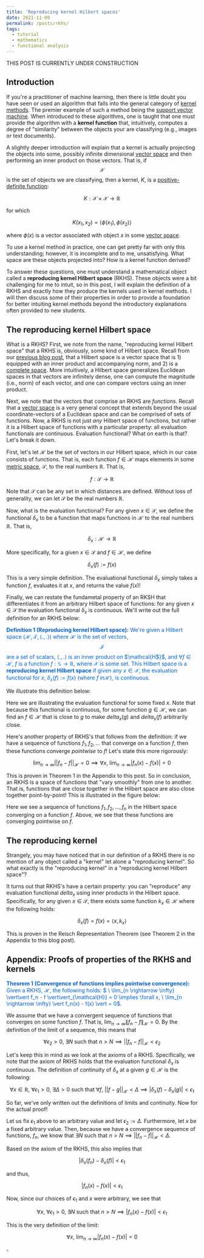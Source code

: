 ```yaml
---
title: 'Reproducing kernel Hilbert spaces'
date: 2021-11-09
permalink: /posts/rkhs/
tags:
  - tutorial
  - mathematics
  - functional analysis
---
```


THIS POST IS CURRENTLY UNDER CONSTRUCTION

Introduction
------------

If you're a practitioner of machine learning, then there is little doubt you have seen or used an algorithm that falls into the general category of [kernel methods](https://en.wikipedia.org/wiki/Kernel_method). The premier example of such a method being the [support vector machine](https://en.wikipedia.org/wiki/Support-vector_machine). When introduced to these algorithms, one is taught that one must provide the algorithm with a **kernel function** that, intuitively, computes a degree of "similarity" between the objects your are classifying (e.g., images or text documents).  

A slightly deeper introduction will explain that a kernel is actually projecting the objects into some, possibly infinite dimensional [vector space](https://mbernste.github.io/posts/vector_spaces/) and then performing an inner product on those vectors. That is, if $$\mathcal{X}$$ is the set of objects we are classifying, then a kernel, $K$, is a [positive-definite function](https://en.wikipedia.org/wiki/Positive-definite_function):

$$K: \mathcal{X} \times \mathcal{X} \rightarrow \mathbb{R}$$

for which 

$$K(x_1, x_2) = \langle \phi(x_1), \phi(x_2)\rangle$$

where $\phi(x)$ is a vector associated with object $x$ in some [vector space](https://mbernste.github.io/posts/vector_spaces/). 

To use a kernel method in practice, one can get pretty far with only this understanding; however, it is incomplete and to me, unsatisfying. What space are these objects projected into? How is a kernel function derived? 

To answer these questions, one must understand a mathematical object called a **reproducing kernel Hilbert space** (RKHS). These objects were a bit challenging for me to intuit, so in this post, I will explain the definition of a RKHS and exactly how they produce the kernels used in kernel methods. I will then discuss some of their properties in order to provide a foundation for better intuiting kernel methods beyond the introductory explanations often provided to new students.  

The reproducing kernel Hilbert space
------------------------------------

What is a RKHS? First, we note from the name, "reproducing kernel Hilbert space" that a RKHS is, obviously, some kind of Hilbert space. Recall from our [previous blog post](), that a Hilbert space is a vector space that is 1) equipped with an inner product and accompanying norm, and 2) is a [complete space]().  More intuitively, a Hilbert space generalizes Euclidean spaces in that vectors are infinitely dense, one can compute the magnitude (i.e., norm) of each vector, and one can compare vectors using an inner product.

Next, we note that the vectors that comprise an RKHS are _functions_. Recall that a [vector space]() is a very general concept that extends beyond the usual coordinate-vectors of a Euclidean space and can be comprised of sets of functions. Now, a RKHS is not just _any_ Hilbert space of functions, but rather it is a Hilbert space of functions with a particular property: all evaluation functionals are continuous. Evaluation functional? What on earth is that? Let's break it down.

First, let's let $\mathcal{H}$ be the set of vectors in our Hilbert space, which in our case consists of functions. That is, each function $f \in \mathcal{H}$ maps elements in some [metric space](), $\mathcal{S}$, to the real numbers $\mathbb{R}$.  That is,

$$f : \mathcal{S} \rightarrow \mathbb{R}$$

Note that $\mathcal{S}$ can be any set in which distances are defined. Without loss of generality, we can let $\mathcal{S}$ be the real numbers $\mathbb{R}$. 

Now, what is the evaluation functional? For any given $x \in \mathcal{S}$, we define the functional $\delta_x$ to be a function that maps functions in $\mathcal{H}$ to the real numbers $\mathbb{R}$. That is,

$$\delta_x : \mathcal{H} \rightarrow \mathbb{R}$$

More specifically, for a given $x \in \mathcal{S}$ and $f \in \mathcal{H}$, we define 

$$\delta_x(f) := f(x)$$

This is a very simple definition. The evaluational functional $\delta_x$ simply takes a function $f$, evaluates it at $x$, and returns the value $f(x)$!

Finally, we can restate the fundametal property of an RKSH that differentiates it from an arbitrary Hilbert space of functions: for any given $x \in \mathcal{S}$ the evaluation functional $\delta_x$ is continuous. We'll write out the full definition for an RKHS below:

<span style="color:#0060C6">**Definition 1 (Reproducing kernel Hilbert space):** We're given a Hilbert space $(\mathcal{H}, \mathcal{F}, \langle ., . \rangle)$ where $\mathcal{H}$ is the set of vectors, $$\mathcal{F}$$ are a set of scalars, $\langle ., . \rangle$ is an inner product on $\mathcal{H$}$, and $\forall f \in \mathcal{H}$, $f$ is a function $f : \mathbb{S} \rightarrow \mathbb{R}$, where $\mathcal{X}$ is some set. This Hilbert space is a **reproducing kernel Hilbert space** if given any $x \in \mathcal{X}$, the evaluation functional for $x$, $\delta_x(f) := f(x)$ (where $f \ in \mathcal{H})$, is continuous.</span>

We illustrate this definition below:


Here we are illustrating the evaluation functional for some fixed $x$. Note that because this functional is continuous, for some function $g \in \mathcal{H}$, we can find an $f \in \mathcal{H}$ that is close to $g$ to make $delta_x(g)$ and $delta_x(f)$ arbitrarily close.

Here's another property of RKHS's that follows from the definition: if we have a sequence of functions $f_1, f_2, \dots$ that converge on a function $f$, then these functions converge _pointwise_ to $f$!  Let's state this more rigorously:  

$$\lim_{n \rightarrow \infty} \vert\vert f_n - f \vert\vert_{\mathcal{H}} = 0 \implies \forall x, \ \lim_{n \rightarrow \infty} \vert f_n(x) - f(x) \vert = 0$$

This is proven in Theorem 1 in the Appendix to this post. So in conclusion, an RKHS is a space of functions that "vary smoothly" from one to another. That is, functions that are close together in the Hilbert space are also close together point-by-point! This is illustrated in the figure below:

Here we see a sequence of functions $f_1, f_2, \dots, f_n$ in the Hilbert space converging on a function $f$. Above, we see that these functions are converging pointwise on $f$. 

The reproducing kernel 
----------------------

Strangely, you may have noticed that in our definition of a RKHS there is no mention of any object called a "kernel" let alone a "reproducing kernel". So what exactly is the "reproducing kernel" in a "reproducing kernel Hilbert space"?

It turns out that RKHS's have a certain property: you can "reproduce" any evaluation functional $delta_x$ using inner products in the Hilbert space.  Specifically, for any given $x \in \mathcal{S}$, there exists some function $k_x \in \mathcal{H}$ where the following holds:

$$\delta_x(f) = f(x) = \langle x, k_x \rangle$$

This is proven in the Reisch Representation Theorem (see Theorem 2 in the Appendix to this blog post). 


Appendix: Proofs of properties of the RKHS and kernels
------------------------------------------------------


<span style="color:#0060C6">**Theorem 1 (Convergence of functions implies pointwise convergence):** Given a RKHS, $\mathcal{H}$, the following holds: $ \ \lim_{n \rightarrow \infty} \vert\vert f_n - f \vert\vert_{\mathcal{H}} = 0 \implies \forall x, \ \lim_{n \rightarrow \infty} \vert f_n(x) - f(x) \vert = 0$.</span>

We assume that we have a convergent sequence of functions that converges on some function $f$. That is, $\lim_{n \rightarrow \infty} \|f_n - f\|_{\mathcal{H}} = 0$. By the definition of the limit of a sequence, this means that

$$\forall \epsilon_2 > 0, \ \exists N \ \text{such that} \ n > N \implies  \vert\vert f_n - f  \vert\vert_{\mathcal{H}} < \epsilon_2$$

Let's keep this in mind as we look at the axioms of a RKHS. Specifically, we note that the axiom of RKHS holds that the evaluation functional $\delta_x$ is continuous. The definition of continuity of $\delta_x$ at a given $g \in \mathcal{H}$ is the following: 

$$\forall x \in \mathbb{R}, \ \forall \epsilon_1 > 0, \ \exists \Delta > 0 \ \text{such that} \ \forall f, \ \vert\vert f-g \vert\vert_{\mathcal{H}} \lt \Delta \implies \vert\delta_x(f) - \delta_x(g)\vert < \epsilon_1$$

So far, we've only written out the definitions of limits and continuity. Now for the actual proof!

Let us fix $\epsilon_1$ above to an arbitrary value and let $\epsilon_2 := \Delta$. Furthermore, let $x$ be a fixed arbitrary value. Then, because we have a convergence sequence of functions, $f_n$, we know that $\exists N \ \text{such that} \ n > N \implies \vert\vert f_n - f \vert\vert_{\mathcal{H}} < \Delta$. 

Based on the axiom of the RKHS, this also implies that 

$$\vert \delta_x(f_n) - \delta_x(f)\vert < \epsilon_1$$

and thus,

$$\vert f_n(x) - f(x)\vert < \epsilon_1$$

Now, since our choices of $\epsilon_1$ and $x$ were arbitrary, we see that 

$$\forall x, \ \forall \epsilon_1 > 0, \ \exists N \ \text{such that} \ n > N \implies \vert f_n(x) - f(x) \vert < \epsilon_1$$

This is the very definition of the limit: 

$$\forall x, \ \lim_{n \rightarrow \infty} \vert f_n(x) - f(x) \vert = 0$$

$\square$
